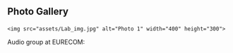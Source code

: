 <section id="gallery">
  <h2>Photo Gallery</h2>
  
    <img src="assets/Lab_img.jpg" alt="Photo 1" width="400" height="300">
    
  
  <p>Audio group at EURECOM:</p>
</section>
